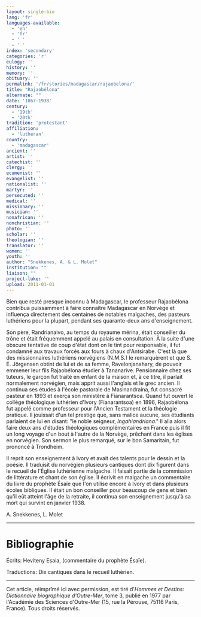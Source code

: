 ```yaml
---
layout: single-bio
lang: 'fr'
languages-available:
  - 'en'
  - 'fr'
  - ' '
  - ' '
index: 'secondary'
categories: 'r'
eulogy: ''
history: ''
memory: ''
obituary: ''
permalink: '/fr/stories/madagascar/rajaobelona/'
title: "Rajaobélona"
alternate: ""
date: '1867-1938'
century:
  - '19th'
  - '20th'
tradition: 'protestant'
affiliation:
  - 'lutheran'
country:
  - 'madagascar'
ancient: ''
artist: ''
catechist: ''
clergy: ''
ecumenist: ''
evangelist: ''
nationalist: ''
martyr: ''
persecuted: ''
medical: ''
missionary: ''
musician: ''
nonafrican: ''
nonchristian: ''
photo: ''
scholar: ''
theologian: ''
translator: ''
women: ''
youth: ''
author: "Snekkenes, A. & L. Molet"
institution: ""
liaison: ""
project-luke: ''
upload: 2011-01-01
---
```




Bien que resté presque inconnu à Madagascar, le professeur Rajaobélona contribua puissamment à faire connaître Madagascar en Norvège et influença directement des centaines de notables malgaches, des pasteurs luthériens pour la plupart, pendant ses quarante-deux ans d'enseignement.

Son père, Randrianaivo, au temps du royaume mérina, était conseiller du trône et était fréquemment appelé au palais en consultation. À la suite d'une obscure tentative de coup d'état dont on le tint pour responsable, il fut condamné aux travaux forcés aux fours à chaux d'Antsirabe. C'est là que des missionnaires luthériens norvégiens (N.M.S.) le remarquèrent et que S. E. Jörgensen obtint de lui et de sa femme, Ravelonjanahary, de pouvoir emmener leur fils Rajaobélona étudier à Tananarive. Pensionnaire chez ses tuteurs, le garçon fut traité en enfant de la maison et, à ce titre, il parlait normalement norvégien, mais apprit aussi l'anglais et le grec ancien. Il continua ses études à l'école pastorale de Masinandraina, fut consacré pasteur en 1893 et exerça son ministère à Fianarantsoa. Quand fut ouvert le collège théologique luthérien d'Ivory (Fianarantsoa) en 1896, Rajaobélona fut appelé comme professeur pour l'Ancien Testament et la théologie pratique. Il jouissait d'un tel prestige que, sans malice aucune, ses étudiants parlaient de lui en disant: "le noble seigneur, *Ingahiandriana*." Il alla alors faire deux ans d'études théologiques complémentaires en France puis il fit un long voyage d'un bout à l'autre de la Norvège, prêchant dans les églises en norvégien. Son sermon le plus remarqué, sur le bon Samaritain, fut prononcé à Trondheim.

Il reprit son enseignement à Ivory et avait des talents pour le dessin et la poésie. Il traduisit du norvégien plusieurs cantiques dont dix figurent dans le recueil de l'Église luthérienne malgache. Il faisait partie de la commission de littérature et chant de son église. Il écrivit en malgache un commentaire du livre du prophète Ésaïe que l'on utilise encore à Ivory et dans plusieurs écoles bibliques. Il était un bon conseiller pour beaucoup de  gens et bien qu'il eût atteint l'âge de la retraite, il continua son enseignement jusqu'à sa mort qui survint en janvier 1938.

A. Snekkenes, L. Molet

---

# Bibliographie

Écrits:
Heviteny Esaia, (commentaire du prophète Ésaïe).

Traductions:
Dix cantiques dans le recueil luthérien.

---

Cet article, réimprîmé ici avec permission, est tiré d'*Hommes et Destins: Dictionnaire biographique d'Outre-Mer*, tome 3, publié en 1977 par l'Académie des Sciences d'Outre-Mer (15, rue la Pérouse, 75116 Paris, France). Tous droits réservés.